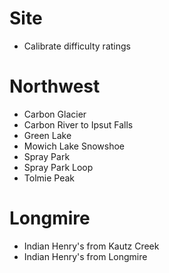 # Site
* Calibrate difficulty ratings

# Northwest
* Carbon Glacier
* Carbon River to Ipsut Falls
* Green Lake
* Mowich Lake Snowshoe
* Spray Park
* Spray Park Loop
* Tolmie Peak

# Longmire
* Indian Henry's from Kautz Creek
* Indian Henry's from Longmire
